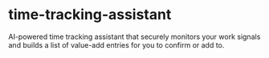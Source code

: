 # time-tracking-assistant
AI-powered time tracking assistant that securely monitors your work signals and builds a list of value-add entries for you to confirm or add to.
